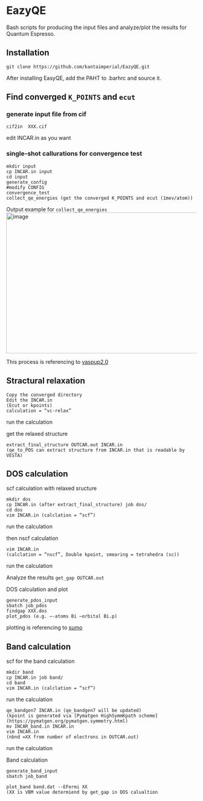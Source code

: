 # EazyQE
Bash scripts for producing the input files and analyze/plot the results for Quantum Espresso.

## Installation
```
git clone https://github.com/kantaimperial/EazyQE.git
```
After installing EasyQE, add the PAHT to .barhrc and source it.

## Find converged `K_POINTS` and `ecut`

### generate input file from cif
```
cif2in  XXX.cif
```
edit INCAR.in as you want

### single-shot callurations for convergence test
```
mkdir input
cp INCAR.in input
cd input
generate_config
#modify CONFIG
convergence_test
collect_qe_energies (get the converged K_POINTS and ecut (1mev/atom))
```
Output example for `collect_qe_energies`
<img width="786" height="372" alt="image" src="https://github.com/user-attachments/assets/75745be1-9798-4d2d-8b31-14ee981da74c" />

This process is referencing to [vaspup2.0](https://github.com/kavanase/vaspup2.0)

## Stractural relaxation
```
Copy the converged directory
Edit the INCAR.in
(Ecut or kpoints) 
calculation = “vc-relax”
```
run the calculation

get the relaxed structure

```
extract_final_structure OUTCAR.out INCAR.in
(qe_to_POS can extract structure from INCAR.in that is readable by VESTA)
```

## DOS calculation
scf calculation with relaxed sructure
```
mkdir dos 
cp INCAR.in (after extract_final_structure) job dos/
cd dos
vim INCAR.in (calclation = “scf”)
```
run the calculation

then nscf calculation
```
vim INCAR.in 
(calclation = “nscf”, Double kpoint, smearing = tetrahedra (sc))
```
run the calculation 

Analyze the results
`get_gap OUTCAR.out`

DOS calculation and plot
```
generate_pdos_input
sbatch job_pdos
findgap XXX.dos
plot_pdos (e.g. –-atoms Bi –orbital Bi.p)
```
plotting is referencing to [sumo](https://smtg-bham.github.io/sumo/sumo-dosplot.html)

## Band calculation

scf for the band calculation
```
mkdir band
cp INCAR.in job band/
cd band
vim INCAR.in (calclation = “scf”)
```
run the calculation
```
qe_bandgen7 INCAR.in (qe_bandgen7 will be updated)
(kpoint is generated via [Pymatgen HighSymmKpath scheme](https://pymatgen.org/pymatgen.symmetry.html)
mv INCAR_band.in INCAR.in
vim INCAR.in 
(nbnd =XX from number of electrons in OUTCAR.out)
```
run the calculation

Band calculation
```
generate_band_input
sbatch job_band
```
```
plot_band band.dat --EFermi XX 
(XX is VBM value determiend by get_gap in DOS calualtion
```



